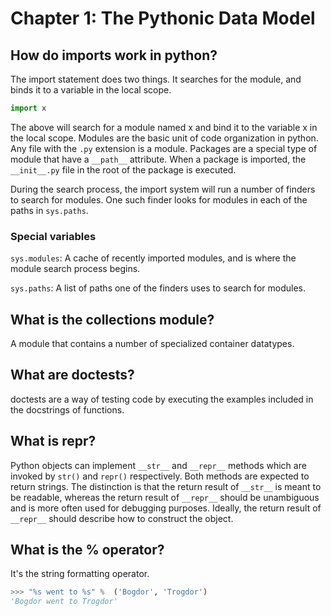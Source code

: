 # Chapter 1: The Pythonic Data Model
## How do imports work in python?
The import statement does two things. It searches for the module, and binds it to a variable in the local scope.

```python
import x
```

The above will search for a module named x and bind it to the variable x in the local scope. Modules are the basic unit of code organization in python. Any file with the `.py` extension is a module. Packages are a special type of module that have a `__path__` attribute. When a package is imported, the `__init__.py` file in the root of the package is executed.

During the search process, the import system will run a number of finders to search for modules. One such finder looks for modules in each of the paths in `sys.paths`.

### Special variables
`sys.modules`: A cache of recently imported modules, and is where the module search process begins.

`sys.paths`: A list of paths one of the finders uses to search for modules.

## What is the collections module?
A module that contains a number of specialized container datatypes.

## What are doctests?
doctests are a way of testing code by executing the examples included in the docstrings of functions.

## What is __repr__?
Python objects can implement `__str__`  and  `__repr__` methods which are invoked by `str()` and `repr()` respectively. Both methods are expected to return strings. The distinction is that the return result of `__str__` is meant to be readable, whereas the return result of `__repr__` should be unambiguous and is more often used for debugging purposes. Ideally, the return result of `__repr__` should describe how to construct the object.

## What is the % operator?
It's the string formatting operator.
```python
>>> "%s went to %s" %  ('Bogdor', 'Trogdor')
'Bogdor went to Trogdor'
```